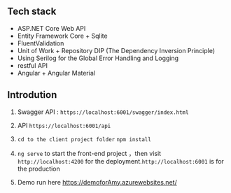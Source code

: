 
## Tech stack

- ASP.NET Core Web API
- Entity Framework Core + Sqlite
- FluentValidation
- Unit of Work + Repository DIP (The Dependency Inversion Principle)
- Using Serilog for the Global Error Handling and Logging
- restful API 
- Angular + Angular Material

## Introdution

1. Swagger API : `https://localhost:6001/swagger/index.html`

2. API `https://localhost:6001/api`

3. `cd to the client project folder` `npm install`

4.  `ng serve` to start the front-end project ，then visit `http://localhost:4200` for the deployment.`http://localhost:6001` is for the production

5. Demo run here  <https://demoforAmy.azurewebsites.net/>

